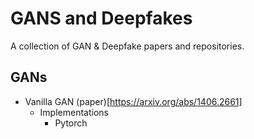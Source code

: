 # GANS and Deepfakes

A collection of GAN & Deepfake papers and repositories. 

## GANs
- Vanilla GAN (paper)[https://arxiv.org/abs/1406.2661]
    * Implementations
        * Pytorch 
